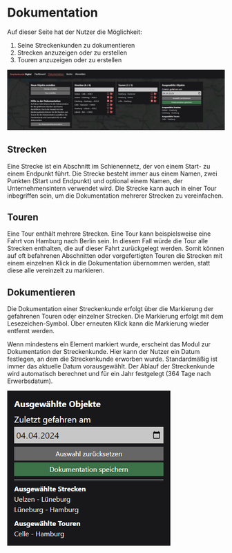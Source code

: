# Dokumentation

Auf dieser Seite hat der Nutzer die Möglichkeit:

1. Seine Streckenkunden zu dokumentieren
2. Strecken anzuzeigen oder zu erstellen
3. Touren anzuzeigen oder zu erstellen

![*](./assets/overview.png)

## Strecken

Eine Strecke ist ein Abschnitt im Schienennetz, der von einem Start- zu einem Endpunkt führt. Die Strecke besteht immer aus einem Namen, zwei Punkten (Start und Endpunkt) und optional einem Namen, der Unternehmensintern verwendet wird. Die Strecke kann auch in einer Tour inbegriffen sein, um die Dokumentation mehrerer Strecken zu vereinfachen.

## Touren

Eine Tour enthält mehrere Strecken. Eine Tour kann beispielsweise eine Fahrt von Hamburg nach Berlin sein. In diesem Fall würde die Tour alle Strecken enthalten, die auf dieser Fahrt zurückgelegt werden. Somit können auf oft befahrenen Abschnitten oder vorgefertigten Touren die Strecken mit einem einzelnen Klick in die Dokumentation übernommen werden, statt diese alle vereinzelt zu markieren.

## Dokumentieren

Die Dokumentation einer Streckenkunde erfolgt über die Markierung der gefahrenen Touren oder einzelner Strecken. Die Markierung erfolgt mit dem Lesezeichen-Symbol. Über erneuten Klick kann die Markierung wieder entfernt werden.

Wenn mindestens ein Element markiert wurde, erscheint das Modul zur Dokumentation der Streckenkunde. Hier kann der Nutzer ein Datum festlegen, an dem die Streckenkunde erworben wurde. Standardmäßig ist immer das aktuelle Datum vorausgewählt. Der Ablauf der Streckenkunde wird automatisch berechnet und für ein Jahr festgelegt (364 Tage nach Erwerbsdatum).

![*](./assets/documentation.png)
